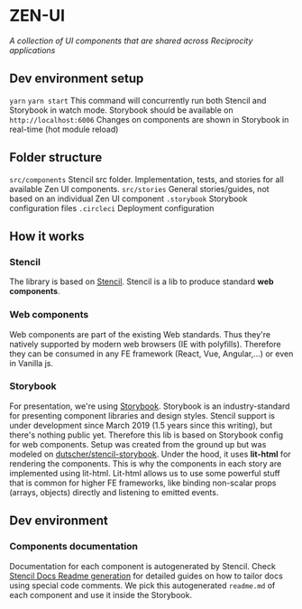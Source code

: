 # ZEN-UI
*A collection of UI components that are shared across Reciprocity applications*

## Dev environment setup
`yarn`
`yarn start` This command will concurrently run both Stencil and Storybook in watch mode.
Storybook should be available on `http://localhost:6006`
Changes on components are shown in Storybook in real-time (hot module reload)

## Folder structure
`src/components` Stencil src folder. Implementation, tests, and stories for all available Zen UI components.
`src/stories` General stories/guides, not based on an individual Zen UI component
`.storybook` Storybook configuration files
`.circleci` Deployment configuration

## How it works

### Stencil
The library is based on [Stencil](https://stenciljs.com/docs/introduction). Stencil is a lib to produce standard **web components**.

### Web components
Web components are part of the existing Web standards. Thus they're natively supported by modern web browsers (IE with polyfills). Therefore they can be consumed in any FE framework (React, Vue, Angular,...) or even in Vanilla js.

### Storybook
For presentation, we're using [Storybook](https://storybook.js.org/). Storybook is an industry-standard for presenting component libraries and design styles.
Stencil support is under development since March 2019 (1.5 years since this writing), but there's nothing public yet.
Therefore this lib is based on Storybook config for web components. Setup was created from the ground up but was modeled on [dutscher/stencil-storybook](https://github.com/dutscher/stencil-storybook).
Under the hood, it uses **lit-html** for rendering the components. This is why the components in each story are implemented using lit-html. Lit-html allows us to use some powerful stuff that is common for higher FE frameworks, like binding non-scalar props (arrays, objects) directly and listening to emitted events.

## Dev environment

### Components documentation
Documentation for each component is autogenerated by Stencil. Check [Stencil Docs Readme generation](https://stenciljs.com/docs/docs-readme) for detailed guides on how to tailor docs using special code comments. We pick this autogenerated `readme.md` of each component and use it inside the Storybook.

